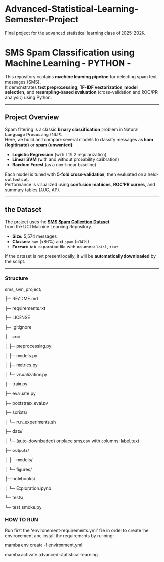 # Advanced-Statistical-Learning-Semester-Project
Final project for the advanced statistical learning class of 2025-2026.

# SMS Spam Classification using Machine Learning - PYTHON -

This repository contains **machine learning pipeline** for detecting spam text messages (SMS).  
It demonstrates **text preprocessing**, **TF-IDF vectorization**, **model selection**, and **resampling-based evaluation** (cross-validation and ROC/PR analysis) using Python.

---

## Project Overview

Spam filtering is a classic **binary classification** problem in Natural Language Processing (NLP).  
Here, we build and compare several models to classify messages as **ham (legitimate)** or **spam (unwanted)**:

- **Logistic Regression** (with L1/L2 regularization)  
- **Linear SVM** (with and without probability calibration)  
- **Random Forest** (as a non-linear baseline)

Each model is tuned with **5-fold cross-validation**, then evaluated on a held-out test set.  
Performance is visualized using **confusion matrices**, **ROC/PR curves**, and summary tables (AUC, AP).

---

## the Dataset

The project uses the [**SMS Spam Collection Dataset**](https://archive.ics.uci.edu/ml/datasets/SMS+Spam+Collection)  
from the UCI Machine Learning Repository.

- **Size:** 5,574 messages  
- **Classes:** `ham` (≈86%) and `spam` (≈14%)  
- **Format:** tab-separated file with columns: `label`, `text`

If the dataset is not present locally, it will be **automatically downloaded** by the script.

---

### Structure
sms_svm_project/

├─ README.md

├─ requirements.txt

├─ LICENSE

├─ .gitignore

├─ src/

│ ├─ preprocessing.py

│ ├─ models.py

│ ├─ metrics.py

│ └─ visualization.py

├─ train.py

├─ evaluate.py

├─ bootstrap_eval.py

├─ scripts/

│ └─ run_experiments.sh

├─ data/

│ └─ (auto-downloaded) or place sms.csv with columns: label,text

├─ outputs/

│ ├─ models/

│ └─ figures/

├─ notebooks/

│ └─ Exploration.ipynb

└─ tests/

└─ test_smoke.py


### HOW TO RUN

Run first the 'environement-requirements.yml' file in order to create the environement and install the requirements
by running:


mamba env create -f environment.yml

mamba activate advanced-statistical-learning
